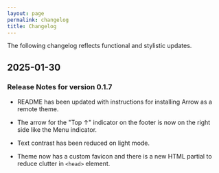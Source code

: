 ```yaml
---
layout: page
permalink: changelog
title: Changelog
---
```


The following changelog reflects functional and stylistic updates.

## 2025-01-30 

### Release Notes for version 0.1.7

- README has been updated with instructions for installing Arrow as a remote theme. 

- The arrow for the "Top &uarr;" indicator on the footer is now on the right side like the Menu indicator. 

- Text contrast has been reduced on light mode.

- Theme now has a custom favicon and there is a new HTML partial to reduce clutter in `<head>` element.